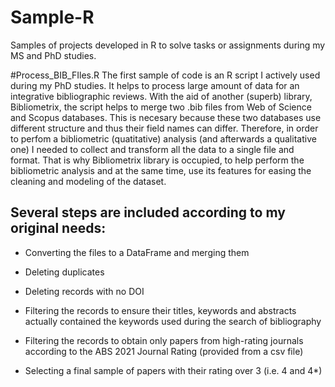 # Sample-R
Samples of projects developed in R to solve tasks or assignments during my MS and PhD studies. 

#Process_BIB_FIles.R
The first sample of code is an R script I actively used during my PhD studies. It helps to process large amount of data for an integrative bibliographic reviews. With the aid of another (superb) library, Bibliometrix, the script helps to merge two .bib files from Web of Science and Scopus databases. This is necesary because these two databases use different structure and thus their field names can differ. Therefore, in order to perfom a bibliometric (quatitative) analysis (and afterwards a qualitative one) I needed to collect and transform all the data to a single file and format. That is why Bibliometrix library is occupied, to help perform the bibliometric analysis and at the same time, use its features for easing the cleaning and modeling of the dataset. 

Several steps are included according to my original needs:
----------------------------------------------------------
- Converting the files to a DataFrame and merging them

- Deleting duplicates

- Deleting records with no DOI

- Filtering the records to ensure their titles, keywords and abstracts actually contained the keywords used during the search of bibliography

- Filtering the records to obtain only papers from high-rating journals according to the ABS 2021 Journal Rating (provided from a csv file)

- Selecting a final sample of papers with their rating over 3 (i.e. 4 and 4*) 
